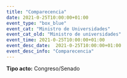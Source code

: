 ```yaml
---
title: "Comparecencia"
date: 2021-0-25T10:00:00+01:00
event_type: "box_blue" 
event_cat: "Ministro de Universidades"
event_cat_old: "Ministro de universidades"
event_time: 2021-0-25T10:00:00+01:00
event_desc_date:  2021-0-25T10:00:00+01:00
event_desc_info: "Comparecencia"
---
```


</p><p class="card-light list_schedule_description"><b>Tipo acto:</b> Congreso/Senado  
</p>